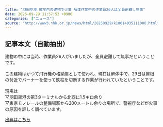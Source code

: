 ```yaml
---
title: "羽田空港 敷地内の建物で火事 解体作業中の作業員26人は全員避難し無事"
date: 2025-09-29 11:57:53 +0900
categories: ["ニュース"]
source: "http://www3.nhk.or.jp/news/html/20250929/k10014935111000.html"
---
```


## 記事本文（自動抽出）
<div><div class="body-text">
										<p>建物の中には当時、作業員26人がいましたが、全員避難して無事だということです。<br><br>この建物はかつて飛行機の格納庫として使われ、現在は解体中で、29日は屋根の付近でバーナーを使って鉄柱を切断する作業が行われていたということです。<br><br>現場は<br>▽羽田空港の第3ターミナルから北西に1.5キロ余り<br>▽東京モノレールの整備場駅から200メートル余りの場所で、警視庁などが火事の原因を詳しく調べています。</p>
								</div>
							</div>

[出典はこちら](http://www3.nhk.or.jp/news/html/20250929/k10014935111000.html)
